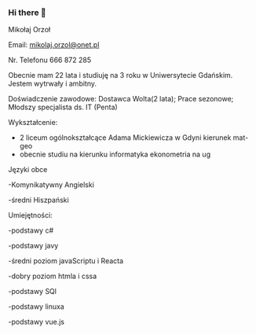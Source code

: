 ### Hi there 👋

<!--
**mikolaj997/mikolaj997** is a ✨ _special_ ✨ repository because its `README.md` (this file) appears on your GitHub profile.

Here are some ideas to get you started:

- 🔭 I’m currently working on ...
- 🌱 I’m currently learning ...
- 👯 I’m looking to collaborate on ...
- 🤔 I’m looking for help with ...
- 💬 Ask me about ...
- 📫 How to reach me: ...
- 😄 Pronouns: ...
- ⚡ Fun fact: ...
-->
Mikołaj Orzoł

Email: mikolaj.orzol@onet.pl

Nr. Telefonu 666 872 285

Obecnie mam 22 lata i studiuję na 3 roku w Uniwersytecie Gdańskim. Jestem wytrwały i ambitny.

Doświadczenie zawodowe:
Dostawca Wolta(2 lata);
Prace sezonowe;
Młodszy specjalista ds. IT (Penta)

Wykształcenie:
- 2 liceum ogólnokształcące Adama Mickiewicza w Gdyni kierunek mat-geo
- obecnie studiu na kierunku informatyka ekonometria na ug

Języki obce

-Komynikatywny Angielski

-średni Hiszpański

Umiejętności:

-podstawy c#

-podstawy javy

-średni poziom javaScriptu i Reacta

-dobry poziom htmla i cssa

-podstawy SQl

-podstawy linuxa

-podstawy vue.js


